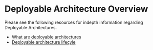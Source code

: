 # Deployable Architecture Overview

Please see the following resources for indepth information regarding Deployable Architectures.
- [What are deployable architectures](https://cloud.ibm.com/docs/secure-enterprise?topic=secure-enterprise-what-are-deployable-architectures)
- [Deployable architecture lifecyle](https://cloud.ibm.com/docs/secure-enterprise?topic=secure-enterprise-setup-project)